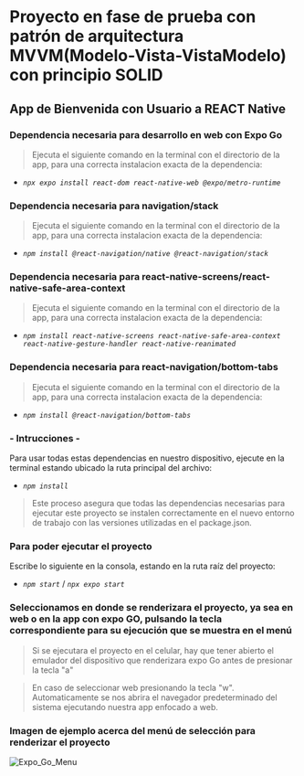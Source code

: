 # Proyecto en fase de prueba con patrón de arquitectura MVVM(Modelo-Vista-VistaModelo) con principio SOLID

## App de Bienvenida con Usuario a REACT Native

### Dependencia necesaria para desarrollo en web con Expo Go
> Ejecuta el siguiente comando en la terminal con el directorio de la app, para una correcta instalacion exacta de la dependencia:
- _`npx expo install react-dom react-native-web @expo/metro-runtime`_

### Dependencia necesaria para navigation/stack
> Ejecuta el siguiente comando en la terminal con el directorio de la app, para una correcta instalacion exacta de la dependencia:
- _`npm install @react-navigation/native @react-navigation/stack`_

### Dependencia necesaria para react-native-screens/react-native-safe-area-context
> Ejecuta el siguiente comando en la terminal con el directorio de la app, para una correcta instalacion exacta de la dependencia:
- _`npm install react-native-screens react-native-safe-area-context react-native-gesture-handler react-native-reanimated`_

### Dependencia necesaria para react-navigation/bottom-tabs
> Ejecuta el siguiente comando en la terminal con el directorio de la app, para una correcta instalacion exacta de la dependencia:
- _`npm install @react-navigation/bottom-tabs`_

###  - Intrucciones -
Para usar todas estas dependencias en nuestro dispositivo, ejecute en la terminal estando ubicado la ruta principal del archivo:
- _`npm install`_
> Este proceso asegura que todas las dependencias necesarias para ejecutar este proyecto se instalen correctamente en el nuevo entorno de trabajo con las versiones utilizadas en el package.json.

### Para poder ejecutar el proyecto
Escribe lo siguiente en la consola, estando en la ruta raíz del proyecto:
- _`npm start`_ / _`npx expo start`_

### Seleccionamos en donde se renderizara el proyecto, ya sea en web o en la app con expo GO, pulsando la tecla correspondiente para su ejecución que se muestra en el menú
> Si se ejecutara el proyecto en el celular, hay que tener abierto el emulador del dispositivo que renderizara expo Go antes de presionar la tecla "a"

> En caso de seleccionar web presionando la tecla "w". Automaticamente se nos abrira el navegador predeterminado del sistema ejecutando nuestra app enfocado a web.

### Imagen de ejemplo acerca del menú de selección para renderizar el proyecto
![Expo_Go_Menu](https://github.com/user-attachments/assets/31784924-1b08-4004-9498-149573e7b692)
